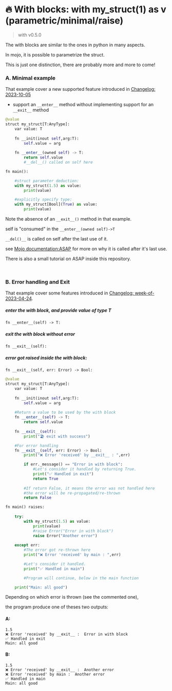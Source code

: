 

# 🔥 With blocks: with my_struct(1) as v (parametric/minimal/raise)


> with v0.5.0

The with blocks are similar to the ones in python in many aspects.

In mojo, it is possible to parametrize the struct.

This is just one distinction, there are probably more and more to come!



### A. Minimal example
That example cover a new supported feature introduced in [Changelog: 2023-10-05](https://docs.modular.com/mojo/changelog.html#v0.4.0-2023-10-05)

- support an ```__enter__``` method without implementing support for an ```__exit__``` method
```python
@value
struct my_struct[T:AnyType]:
    var value: T
    
    fn __init(inout self,arg:T):
        self.value = arg
    
    fn __enter__(owned self) -> T:
        return self.value
        #__del__() called on self here

fn main():

    #struct parameter deduction:
    with my_struct(1.5) as value:
        print(value)

    #explicitly specify type:
    with my_struct[Bool](True) as value:
        print(value)
```

Note the absence of an ```__exit__()``` method in that  example. 

self is "consumed" in the ```__enter__(owned self)->T```

```__del()__``` is called on self after the last use of it.


 see [Mojo documentation:ASAP](https://docs.modular.com/mojo/programming-manual.html#behavior-of-destructors) for more on why it is called after it's last use.

There is also a small tutorial on ASAP inside this repository.

&nbsp;

### B. Error handling and Exit
That example cover some features introduced in
[Changelog: week-of-2023-04-24](https://docs.modular.com/mojo/changelog.html#week-of-2023-04-24).

##### enter the with block, and provide value of type T
```fn __enter__(self) -> T:```

##### exit the with block without error
```fn __exit__(self):```

##### error got raised inside the with block:
```fn __exit__(self, err: Error) -> Bool:```


```python
@value
struct my_struct[T:AnyType]:
    var value: T
    
    fn __init(inout self,arg:T):
        self.value = arg
    
    #Return a value to be used by the with block
    fn __enter__(self) -> T:
        return self.value
    
    fn __exit__(self):
        print("🏖️ exit with success")

    #For error handling
    fn __exit__(self, err: Error) -> Bool:
        print("❌ Error 'received' by __exit__ : ",err)

        if err._message() == "Error in with block":
            #Let's consider it handled by returning True.
            print("✅ Handled in exit")
            return True
            
        #If return False, it means the error was not handled here
        #the error will be re-propagated/re-thrown 
        return False

fn main() raises:
    
    try:
        with my_struct(1.5) as value:
            print(value)
            #raise Error("Error in with block") 
            raise Error("Another error") 
    
    except err:
        #The error got re-thrown here
        print("❌ Error 'received' by main : ",err)

        #Let's consider it handled.
        print("✅ Handled in main")

        #Program will continue, below in the main function

    print("Main: all good")
```

Depending on which error is thrown (see the commented one),

the program produce one of theses two outputs:
#### A:
```
1.5
❌ Error 'received' by __exit__ :  Error in with block
✅ Handled in exit
Main: all good
```
#### B:
```
1.5
❌ Error 'received' by __exit__ :  Another error
❌ Error 'received' by main :  Another error
✅ Handled in main
Main: all good
```
